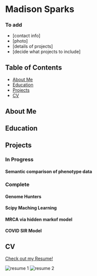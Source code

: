 # Madison Sparks

### To add
- [contact info]
- [photo]
- [details of projects]
- [decide what projects to include]


## Table of Contents
- [About Me](#about-me)
- [Education ](#education)
- [Projects ](#projects)
- [CV ](#cv)


## About Me

## Education

## Projects
### In Progress
#### Semantic comparison of phenotype data 

### Complete
#### Genome Hunters

#### Scipy Maching Learning

#### MRCA via hidden markof model

#### COVID SIR Model


## CV
[Check out my Resume!](https://github.com/MadisonSparks/MadisonSparks.github.io/blob/main/assets/Sparks%2CMadison%20Resume.pdf)

![resume 1](<Sparks,Madison Resume-1.png>)
![resume 2](<Sparks,Madison Resume-2.png>)

